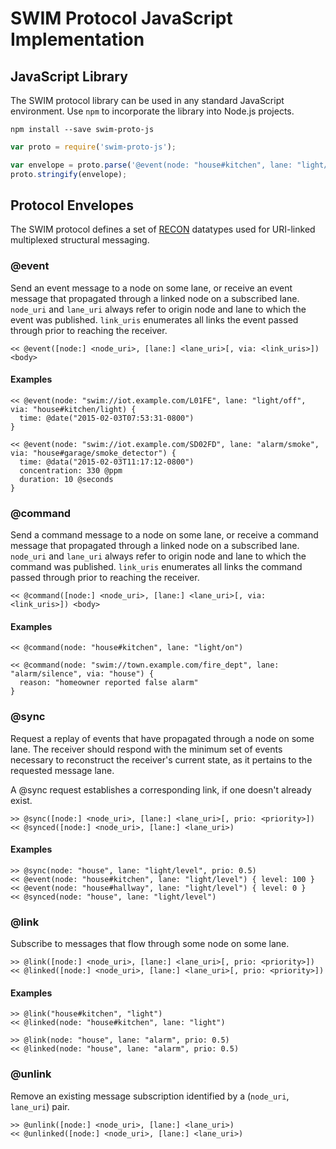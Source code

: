 # SWIM Protocol JavaScript Implementation

## JavaScript Library

The SWIM protocol library can be used in any standard JavaScript environment.
Use `npm` to incorporate the library into Node.js projects.

```
npm install --save swim-proto-js
```

```js
var proto = require('swim-proto-js');

var envelope = proto.parse('@event(node: "house#kitchen", lane: "light/on")');
proto.stringify(envelope);
```

## Protocol Envelopes

The SWIM protocol defines a set of [RECON](https://github.com/web-aware/recon-js)
datatypes used for URI-linked multiplexed structural messaging.

### @event

Send an event message to a node on some lane, or receive an event
message that propagated through a linked node on a subscribed lane.
`node_uri` and `lane_uri` always refer to origin node and lane to which
the event was published.  `link_uris` enumerates all links the
event passed through prior to reaching the receiver.

```
<< @event([node:] <node_uri>, [lane:] <lane_uri>[, via: <link_uris>]) <body>
```

#### Examples

```
<< @event(node: "swim://iot.example.com/L01FE", lane: "light/off", via: "house#kitchen/light) {
  time: @date("2015-02-03T07:53:31-0800")
}

<< @event(node: "swim://iot.example.com/SD02FD", lane: "alarm/smoke", via: "house#garage/smoke_detector") {
  time: @data("2015-02-03T11:17:12-0800")
  concentration: 330 @ppm
  duration: 10 @seconds
}
```

### @command

Send a command message to a node on some lane, or receive a command
message that propagated through a linked node on a subscribed lane.
`node_uri` and `lane_uri` always refer to origin node and lane to which
the command was published.  `link_uris` enumerates all links the
command passed through prior to reaching the receiver.

```
<< @command([node:] <node_uri>, [lane:] <lane_uri>[, via: <link_uris>]) <body>
```

#### Examples

```
<< @command(node: "house#kitchen", lane: "light/on")

<< @command(node: "swim://town.example.com/fire_dept", lane: "alarm/silence", via: "house") {
  reason: "homeowner reported false alarm"
}
```

### @sync

Request a replay of events that have propagated through a node on some lane.
The receiver should respond with the minimum set of events necessary to
reconstruct the receiver's current state, as it pertains to the requested
message lane.

A @sync request establishes a corresponding link, if one doesn't already exist.

```
>> @sync([node:] <node_uri>, [lane:] <lane_uri>[, prio: <priority>])
<< @synced([node:] <node_uri>, [lane:] <lane_uri>)
```

#### Examples

```
>> @sync(node: "house", lane: "light/level", prio: 0.5)
<< @event(node: "house#kitchen", lane: "light/level") { level: 100 }
<< @event(node: "house#hallway", lane: "light/level") { level: 0 }
<< @synced(node: "house", lane: "light/level")
```

### @link

Subscribe to messages that flow through some node on some lane.

```
>> @link([node:] <node_uri>, [lane:] <lane_uri>[, prio: <priority>])
<< @linked([node:] <node_uri>, [lane:] <lane_uri>[, prio: <priority>])
```

#### Examples

```
>> @link("house#kitchen", "light")
<< @linked(node: "house#kitchen", lane: "light")

>> @link(node: "house", lane: "alarm", prio: 0.5)
<< @linked(node: "house", lane: "alarm", prio: 0.5)
```

### @unlink

Remove an existing message subscription identified by a
(`node_uri`, `lane_uri`) pair.

```
>> @unlink([node:] <node_uri>, [lane:] <lane_uri>)
<< @unlinked([node:] <node_uri>, [lane:] <lane_uri>)
```
